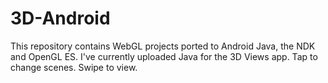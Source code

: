 # 3D-Android
<p>
This repository contains WebGL projects ported to Android Java, the NDK and OpenGL ES.
I've currently uploaded Java for the 3D Views app. Tap to change scenes. Swipe to view.
</p>
